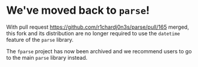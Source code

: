 # We've moved back to `parse`!

With pull request https://github.com/r1chardj0n3s/parse/pull/165 merged, this fork and its distribution are no longer required to use the `datetime` feature of the `parse` library.

The `fparse` project has now been archived and we recommend users to go to the main `parse` library instead.
